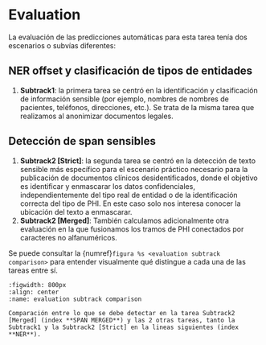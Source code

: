 # Evaluation

La evaluación de las predicciones automáticas para esta tarea tenía dos escenarios o subvías diferentes:

## NER offset y clasificación de tipos de entidades

1. **Subtrack1**: la primera tarea se centró en la identificación y clasificación de información sensible (por ejemplo, nombres de nombres de pacientes, teléfonos, direcciones, etc.). Se trata de la misma tarea que realizamos al anonimizar documentos legales.

## Detección de span sensibles

1. **Subtrack2 [Strict]**: la segunda tarea se centró en la detección de texto sensible más específico para el escenario práctico necesario para la publicación de documentos clínicos desidentificados, donde el objetivo es identificar y enmascarar los datos confidenciales, independientemente del tipo real de entidad o de la identificación correcta del tipo de PHI. En este caso solo nos interesa conocer la ubicación del texto a enmascarar.
2. **Subtrack2 [Merged]**: También calculamos adicionalmente otra evaluación en la que fusionamos los tramos de PHI conectados por caracteres no alfanuméricos.

Se puede consultar la {numref}`figura %s <evaluation subtrack comparison>` para entender visualmente qué distingue a cada una de las tareas entre sí.

```{glue:figure} evaluation_subtrack_comparison
:figwidth: 800px
:align: center
:name: evaluation subtrack comparison

Comparación entre lo que se debe detectar en la tarea Subtrack2 [Merged] (index **SPAN MERGED**) y las 2 otras tareas, tanto la Subtrack1 y la Subtrack2 [Strict] en la lineas siguientes (index **NER**).
```